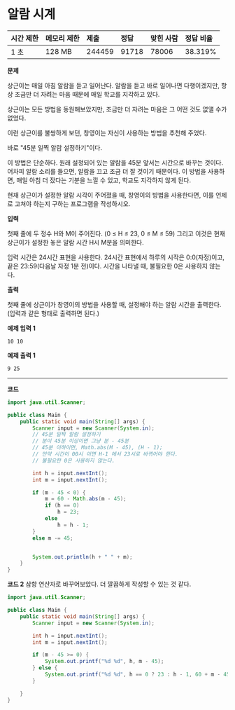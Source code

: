 # 알람 시계

| 시간 제한 | 메모리 제한 | 제출   | 정답  | 맞힌 사람 | 정답 비율 |
| :-------- | :---------- | :----- | :---- | :-------- | :-------- |
| 1 초      | 128 MB      | 244459 | 91718 | 78006     | 38.319%   |

**문제**

상근이는 매일 아침 알람을 듣고 일어난다. 알람을 듣고 바로 일어나면 다행이겠지만, 항상 조금만 더 자려는 마음 때문에 매일 학교를 지각하고 있다.

상근이는 모든 방법을 동원해보았지만, 조금만 더 자려는 마음은 그 어떤 것도 없앨 수가 없었다.

이런 상근이를 불쌍하게 보던, 창영이는 자신이 사용하는 방법을 추천해 주었다.

바로 "45분 일찍 알람 설정하기"이다.

이 방법은 단순하다. 원래 설정되어 있는 알람을 45분 앞서는 시간으로 바꾸는 것이다. 어차피 알람 소리를 들으면, 알람을 끄고 조금 더 잘 것이기 때문이다. 이 방법을 사용하면, 매일 아침 더 잤다는 기분을 느낄 수 있고, 학교도 지각하지 않게 된다.

현재 상근이가 설정한 알람 시각이 주어졌을 때, 창영이의 방법을 사용한다면, 이를 언제로 고쳐야 하는지 구하는 프로그램을 작성하시오.

**입력**

첫째 줄에 두 정수 H와 M이 주어진다. (0 ≤ H ≤ 23, 0 ≤ M ≤ 59) 그리고 이것은 현재 상근이가 설정한 놓은 알람 시간 H시 M분을 의미한다.

입력 시간은 24시간 표현을 사용한다. 24시간 표현에서 하루의 시작은 0:0(자정)이고, 끝은 23:59(다음날 자정 1분 전)이다. 시간을 나타낼 때, 불필요한 0은 사용하지 않는다.

**출력**

첫째 줄에 상근이가 창영이의 방법을 사용할 때, 설정해야 하는 알람 시간을 출력한다. (입력과 같은 형태로 출력하면 된다.)

**예제 입력 1**

```
10 10
```

**예제 출력 1**

```
9 25
```

---

**코드**

```java
import java.util.Scanner;

public class Main {
    public static void main(String[] args) {
        Scanner input = new Scanner(System.in);
        // 45분 일찍 알람 설정하기
        // 분이 45분 이상이면 그냥 분 - 45분
        // 45분 이하이면, Math.abs(M - 45), (H - 1);
        // 만약 시간이 00시 이면 H-1 에서 23시로 바뀌어야 한다.
        // 불필요한 0은 사용하지 않는다.

        int h = input.nextInt();
        int m = input.nextInt();

        if (m - 45 < 0) {
            m = 60 - Math.abs(m - 45);
            if (h == 0)
                h = 23;
            else
                h = h - 1;
        }
        else m -= 45;


        System.out.println(h + " " + m);
    }
}
```

**코드 2**
삼항 연산자로 바꾸어보았다. 더 깔끔하게 작성할 수 있는 것 같다.

```java
import java.util.Scanner;

public class Main {
    public static void main(String[] args) {
        Scanner input = new Scanner(System.in);

        int h = input.nextInt();
        int m = input.nextInt();

        if (m - 45 >= 0) {
            System.out.printf("%d %d", h, m - 45);
        } else {
            System.out.printf("%d %d", h == 0 ? 23 : h - 1, 60 + m - 45);
        }

    }
}
```
